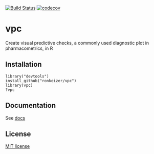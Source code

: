 [![Build Status](https://travis-ci.org/ronkeizer/vpc.svg?branch=master)](https://travis-ci.org/ronkeizer/vpc)
[![codecov](https://codecov.io/gh/ronkeizer/vpc/branch/master/graph/badge.svg)](https://codecov.io/gh/ronkeizer/vpc)

vpc
===

Create visual predictive checks, a commonly used diagnostic plot in pharmacometrics, in R

## Installation

    library("devtools")
    install_github("ronkeizer/vpc")
    library(vpc)
    ?vpc

## Documentation

See [docs](http://vpc.ronkeizer.com)

## License

[MIT license](http://opensource.org/licenses/MIT)
